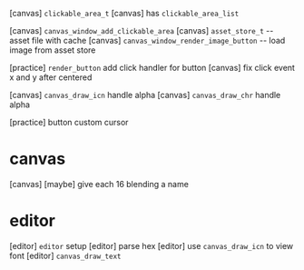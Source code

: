 [canvas] `clickable_area_t`
[canvas] has `clickable_area_list`

[canvas] `canvas_window_add_clickable_area`
[canvas] `asset_store_t` -- asset file with cache
[canvas] `canvas_window_render_image_button` -- load image from asset store

[practice] `render_button` add click handler for button
[canvas] fix click event x and y after centered

[canvas] `canvas_draw_icn` handle alpha
[canvas] `canvas_draw_chr` handle alpha

[practice] button custom cursor

# canvas

[canvas] [maybe] give each 16 blending a name

# editor

[editor] `editor` setup
[editor] parse hex
[editor] use `canvas_draw_icn` to view font
[editor] `canvas_draw_text`
